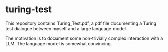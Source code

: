 # turing-test

This repository contains Turing_Test.pdf, a pdf file documenting
a Turing test dialogue between myself and a large language model.
    
The motivation is to document some non-trivially complex interaction 
with a LLM. The language model is somewhat convincing.
